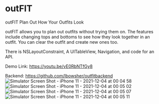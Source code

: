 # outFIT
outFIT
Plan Out How Your Outfits Look


outFIT allows you to plan out outfits without trying them on. The features include changing tops and bottoms to see how they look together in an outfit. You can clear the outfit and 
create new ones too. 

There is NSLayoutConstraint, A UITableView, Navigation, and code for an API. 

Demo Link: https://youtu.be/vE0RbNTfGy8

Backend: https://github.com/lbowsher/outfitbackend
![Simulator Screen Shot - iPhone 11 - 2021-12-04 at 00 04 58](https://user-images.githubusercontent.com/85902636/144697992-dc567212-4eb5-4d87-b379-c08bee4cf293.png)
![Simulator Screen Shot - iPhone 11 - 2021-12-04 at 00 05 02](https://user-images.githubusercontent.com/85902636/144697994-3c10d708-3b77-477c-b00a-9c9d08fa127c.png)
![Simulator Screen Shot - iPhone 11 - 2021-12-04 at 00 05 07](https://user-images.githubusercontent.com/85902636/144697996-3bfc667a-b154-4e2b-a68e-6726cefb0e28.png)
![Simulator Screen Shot - iPhone 11 - 2021-12-04 at 00 05 11](https://user-images.githubusercontent.com/85902636/144698000-d94b7036-54e3-4185-82d1-8138b848a2a8.png)
